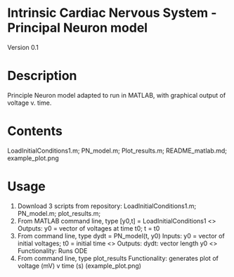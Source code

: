 # Intrinsic Cardiac Nervous System - Principal Neuron model
Version 0.1

# Description
Principle Neuron model adapted to run in MATLAB, with graphical output of voltage v. time. 

# Contents
LoadInitialConditions1.m; 
PN_model.m; 
Plot_results.m;
README_matlab.md; 
example_plot.png

# Usage
1. Download 3 scripts from repository: LoadInitialConditions1.m; PN_model.m; plot_results.m; 
2. From MATLAB command line, type [y0,t] = LoadInitialConditions1 <>
    Outputs: y0 = vector of voltages at time t0; t = t0
3. From command line, type dydt = PN_model(t, y0)
    Inputs: y0 = vector of initial voltages; t0 = initial time <>
    Outputs: dydt: vector length y0 <>
    Functionality: Runs ODE
4. From command line, type plot_results
    Functionality: generates plot of voltage (mV) v time (s) (example_plot.png)
